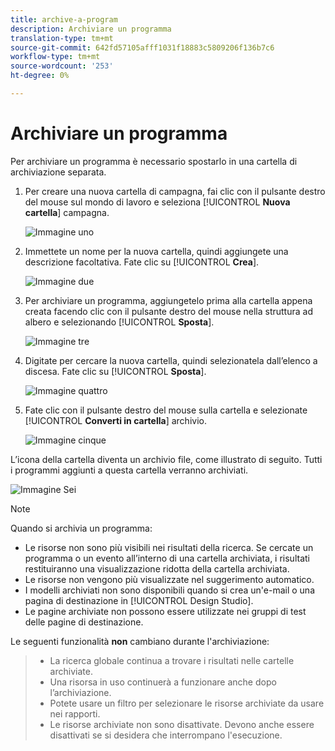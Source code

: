 ```yaml
---
title: archive-a-program
description: Archiviare un programma
translation-type: tm+mt
source-git-commit: 642fd57105afff1031f18883c5809206f136b7c6
workflow-type: tm+mt
source-wordcount: '253'
ht-degree: 0%

---
```



# Archiviare un programma

Per archiviare un programma è necessario spostarlo in una cartella di archiviazione separata.

1. Per creare una nuova cartella di campagna, fai clic con il pulsante destro del mouse sul mondo di lavoro e seleziona [!UICONTROL **Nuova cartella**] campagna.

   ![Immagine uno](/help/sky/assets/programs/archive-a-program/archive-a-program-1.png)

1. Immettete un nome per la nuova cartella, quindi aggiungete una descrizione facoltativa. Fate clic su [!UICONTROL **Crea**].

   ![Immagine due](/help/sky/assets/programs/archive-a-program/archive-a-program-2.png)

1. Per archiviare un programma, aggiungetelo prima alla cartella appena creata facendo clic con il pulsante destro del mouse nella struttura ad albero e selezionando [!UICONTROL **Sposta**].

   ![Immagine tre](/help/sky/assets/programs/archive-a-program/archive-a-program-3.png)

1. Digitate per cercare la nuova cartella, quindi selezionatela dall’elenco a discesa. Fate clic su [!UICONTROL **Sposta**].

   ![Immagine quattro](/help/sky/assets/programs/archive-a-program/archive-a-program-4.png)

1. Fate clic con il pulsante destro del mouse sulla cartella e selezionate [!UICONTROL **Converti in cartella**] archivio.

   ![Immagine cinque](/help/sky/assets/programs/archive-a-program/archive-a-program-5.png)

L’icona della cartella diventa un archivio file, come illustrato di seguito. Tutti i programmi aggiunti a questa cartella verranno archiviati.

![Immagine Sei](/help/sky/assets/programs/archive-a-program/archive-a-program-6.png)

>[!NOTE]
>
>Quando si archivia un programma:
>
>* Le risorse non sono più visibili nei risultati della ricerca. Se cercate un programma o un evento all’interno di una cartella archiviata, i risultati restituiranno una visualizzazione ridotta della cartella archiviata.
>* Le risorse non vengono più visualizzate nel suggerimento automatico.
>* I modelli archiviati non sono disponibili quando si crea un&#39;e-mail o una pagina di destinazione in [!UICONTROL Design Studio].
>* Le pagine archiviate non possono essere utilizzate nei gruppi di test delle pagine di destinazione.

>
>
Le seguenti funzionalità **non** cambiano durante l&#39;archiviazione:
>
>* La ricerca globale continua a trovare i risultati nelle cartelle archiviate.
>* Una risorsa in uso continuerà a funzionare anche dopo l’archiviazione.
>* Potete usare un filtro per selezionare le risorse archiviate da usare nei rapporti.
>* Le risorse archiviate non sono disattivate. Devono anche essere disattivati se si desidera che interrompano l&#39;esecuzione.

